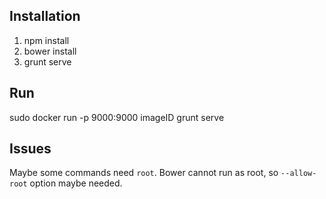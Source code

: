## Installation

1. npm install
2. bower install
3. grunt serve

## Run
sudo docker run -p 9000:9000 imageID grunt serve 

## Issues

Maybe some commands need `root`.
Bower cannot run as root, so `--allow-root` option maybe needed.